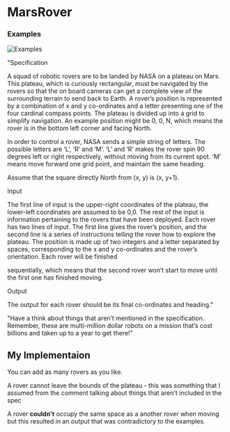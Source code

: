 # MarsRover

### Examples

![Examples](https://cdn.discordapp.com/attachments/1108167978714923110/1208987234888323122/Capture.PNG?ex=65e5481a&is=65d2d31a&hm=33ce82b24e235e0a8b7ea2c0fba1a1d502c529629a2f7a6354bb3931fc2691d8&)



"Specification

A squad of robotic rovers are to be landed by NASA on a plateau on Mars. This plateau, which is curiously rectangular, must be navigated by the rovers so that the on board
cameras can get a complete view of the surrounding terrain to send back to Earth. A rover’s position is represented by a combination of x and y co-ordinates and a letter
presenting one of the four cardinal compass points. The plateau is divided up into a grid to simplify navigation. An example position might be 0, 0, N, which means the rover is in
the bottom left corner and facing North.

In order to control a rover, NASA sends a simple string of letters. The possible letters are ‘L’, ‘R’ and ‘M’. ‘L’ and ‘R’ makes the rover spin 90 degrees left or right respectively,
without moving from its current spot. ‘M’ means move forward one grid point, and maintain the same heading.

Assume that the square directly North from (x, y) is (x, y+1).

Input

The first line of input is the upper-right coordinates of the plateau, the lower-left coordinates are assumed to be 0,0. The rest of the input is information pertaining to the rovers
that have been deployed. Each rover has two lines of input. The first line gives the rover’s position, and the second line is a series of instructions telling the rover how to explore
the plateau. The position is made up of two integers and a letter separated by spaces, corresponding to the x and y co-ordinates and the rover’s orientation. Each rover will be
finished

sequentially, which means that the second rover won’t start to move until the first one has finished moving.

Output

The output for each rover should be its final co-ordinates and heading."

"Have a think about things that aren’t mentioned in the specification. Remember, these are multi-million dollar robots on a mission that’s cost billions and taken up to a year to get there!"

## My Implementaion

You can add as many rovers as you like.

A rover cannot leave the bounds of the plateau - this was something that I assumed from the comment talking about things that aren't included in the spec

A rover **couldn't**  occupy the same space as a another rover when moving but this resulted in an output that was contradictory to the examples.

